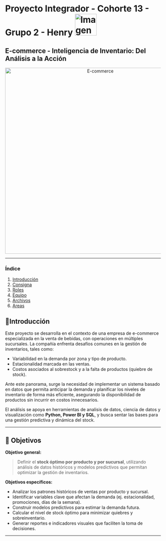 # Proyecto Integrador - Cohorte 13 - Grupo 2 - Henry    <img src="https://assets.soyhenry.com/LOGO-REDES-01_og.jpg" alt="Imagen" width="70">
## E-commerce - Inteligencia de Inventario: Del Análisis a la Acción

<p align="center">
  <img src="https://thelogisticsworld.com/wp-content/uploads/2023/06/mano-femenina-y-un-icono-de-carrito-de-compras-concepto-de-comercio-electronico-828x548.jpg" alt="E-commerce" width="600"/>
</p>

------------

### Índice
1. [Introducción](#🧾Introducción)
2. [Consigna](#Objetivos)
3. [Roles](#roles)
4. [Equipo](#equipo)
5. [Archivos](#archivos)
6. [Areas](#areas)


## 🧾Introducción

Este proyecto se desarrolla en el contexto de una empresa de e-commerce especializada en la venta de bebidas, con operaciones en múltiples sucursales. La compañía enfrenta desafíos comunes en la gestión de inventarios, tales como:

- Variabilidad en la demanda por zona y tipo de producto.
- Estacionalidad marcada en las ventas.
- Costos asociados al sobrestock y a la falta de productos (quiebre de stock).

Ante este panorama, surge la necesidad de implementar un sistema basado en datos que permita anticipar la demanda y planificar los niveles de inventario de forma más eficiente, asegurando la disponibilidad de productos sin incurrir en costos innecesarios.

El análisis se apoya en herramientas de analisis de datos, ciencia de datos y visualización como **Python, Power BI y SQL**, y busca sentar las bases para una gestión predictiva y dinámica del stock.

---

## 🎯 Objetivos

**Objetivo general:**

> Definir el **stock óptimo por producto y por sucursal**, utilizando análisis de datos históricos y modelos predictivos que permitan optimizar la gestión de inventarios.

**Objetivos específicos:**

- Analizar los patrones históricos de ventas por producto y sucursal.
- Identificar variables clave que afectan la demanda (ej. estacionalidad, promociones, días de la semana).
- Construir modelos predictivos para estimar la demanda futura.
- Calcular el nivel de stock óptimo para minimizar quiebres y sobreinventario.
- Generar reportes e indicadores visuales que faciliten la toma de decisiones.

---

